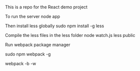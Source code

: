 This is a repo for the React demo project

To run the server
node app

Then  install less globally
sudo npm install -g less

Compile the less files in the less folder
node watch.js less public

Run webpack package manager

sudo npm webpack -g

webpack -b -w
